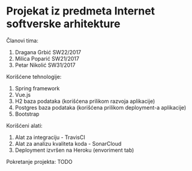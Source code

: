 # Projekat iz predmeta Internet softverske arhitekture

Članovi tima:
1. Dragana Grbić SW22/2017
2. Milica Poparić SW21/2017
3. Petar Nikolić SW31/2017

Korišćene tehnologije:
1. Spring framework
2. Vue.js
3. H2 baza podataka (korišćena prilikom razvoja aplikacije)
4. Postgres baza podataka (korišćena prilikom deployment-a aplikacije)
5. Bootstrap

Korišćeni alati:
1. Alat za integraciju - TravisCI
2. Alat za analizu kvaliteta koda - SonarCloud
3. Deployment izvršen na Heroku (envoriment tab)

Pokretanje projekta:
TODO
